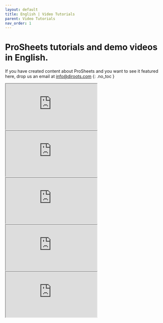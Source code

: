```yaml
---
layout: default
title: English | Video Tutorials
parent: Video Tutorials
nav_order: 1
---
```


# ProSheets tutorials and demo videos in English.
If you have created content about ProSheets and you want to see it featured here, drop us an email at info@diroots.com
{: .no_toc }

 <div class="di-iframe-container">
  <iframe
  title="Revit to PDF with custom filename | ProSheets Revit Plugin"
  class="di-responsive-iframe" 
  src="https://www.youtube.com/embed/WBp7NR5tw_g?feature=oembed">
  </iframe>
</div> 

<div class="empty-space-small"></div>

 <div class="di-iframe-container">
  <iframe
  title="ProSheets - How to use the &#039;Custom Drawing Number Builder&#039;"
  class="di-responsive-iframe" 
  src="https://www.youtube.com/embed/M1fl6JFCM84?feature=oembed">
  </iframe>
</div> 

<div class="empty-space-small"></div>

 <div class="di-iframe-container">
  <iframe
  title="Revit batch printer/exporter: ProSheets by DiRoots!"
  class="di-responsive-iframe" 
  src="https://www.youtube.com/embed/FkLAB8nbRh0?feature=oembed">
  </iframe>
</div> 

<div class="empty-space-small"></div>

 <div class="di-iframe-container">
  <iframe
  title="DiRoots | ProSheets | Plugins for Revit"
  class="di-responsive-iframe" 
  src="https://www.youtube.com/embed/ZG_Wwe6ybds?feature=oembed">
  </iframe>
</div> 

<div class="empty-space-small"></div>

 <div class="di-iframe-container">
  <iframe
  title="ProSheets - DiRoots"
  class="di-responsive-iframe" 
  src="https://www.youtube.com/embed/r1NxxsnkFYM?feature=oembed">
  </iframe>
</div> 